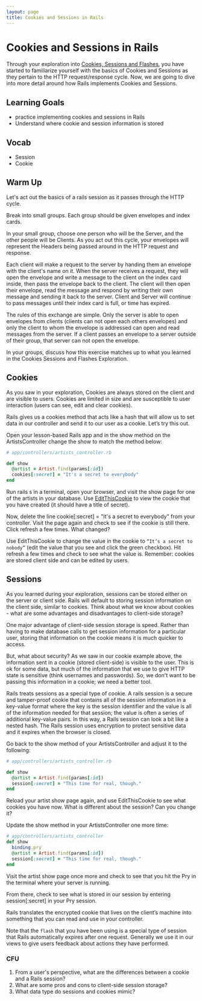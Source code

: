 ```yaml
---
layout: page
title: Cookies and Sessions in Rails
---
```


# Cookies and Sessions in Rails

Through your exploration into [Cookies, Sessions and Flashes](http://backend.turing.edu/module2/misc/sessions_cookies_and_flashes), you have started to familiarize yourself with the basics of Cookies and Sessions as they pertain to the HTTP request/response cycle.  Now, we are going to dive into more detail around how Rails implements Cookies and Sessions.

## Learning Goals
* practice implementing cookies and sessions in Rails
* Understand where cookie and session information is stored

## Vocab
* Session  
* Cookie

## Warm Up

Let's act out the basics of a rails session as it passes through the HTTP cycle.

Break into small groups.  Each group should be given envelopes and index cards.

In your small group, choose one person who will be the Server, and the other people will be Clients.  As you act out this cycle, your envelopes will represent the Headers being passed around in the HTTP request and response.

Each client will make a request to the server by handing them an envelope with the client's name on it.  When the server receives a request, they will open the envelope and write a message to the client on the index card inside, then pass the envelope back to the client. The client will then open their envelope, read the message and respond by writing their own message and sending it back to the server. Client and Server will continue to pass messages until their index card is full, or time has expired.

The rules of this exchange are simple.  Only the server is able to open envelopes from clients (clients can not open each others envelopes) and only the client to whom the envelope is addressed can open and read messages from the server.  If a client passes an envelope to a server outside of their group, that server can not open the envelope.

In your groups, discuss how this exercise matches up to what you learned in the Cookies Sessions and Flashes Exploration.

## Cookies

As you saw in your exploration, Cookies are always stored on the client and are visible to users. Cookies are limited in size and are susceptible to user interaction (users can see, edit and clear cookies).

Rails gives us a cookies method that acts like a hash that will allow us to set data in our controller and send it to our user as a cookie. Let’s try this out.

Open your lesson-based Rails app and in the show method on the ArtistsController change the show to match the method below:

```ruby
# app/controllers/artists_controller.rb

def show
  @artist = Artist.find(params[:id])
  cookies[:secret] = "It's a secret to everybody"
end
```

Run rails s in a terminal, open your browser, and visit the show page for one of the artists in your database. Use [EditThisCookie](https://chrome.google.com/webstore/detail/editthiscookie/fngmhnnpilhplaeedifhccceomclgfbg) to view the cookie that you have created (it should have a title of secret).

Now, delete the line cookie[:secret] = "It's a secret to everybody" from your controller. Visit the page again and check to see if the cookie is still there. Click refresh a few times. What changed?

Use EditThisCookie to change the value in the cookie to `“It’s a secret to nobody”` (edit the value that you see and click the green checkbox). Hit refresh a few times and check to see what the value is. Remember: cookies are stored client side and can be edited by users.


## Sessions

As you learned during your exploration, sessions can be stored either on the server or client side.  Rails will default to storing session information on the client side, similar to cookies.  Think about what we know about cookies - what are some advantages and disadvantages to client-side storage?

One major advantage of client-side session storage is speed.  Rather than having to make database calls to get session information for a particular user, storing that information on the cookie means it is much quicker to access.

But, what about security?  As we saw in our cookie example above, the information sent in a cookie (stored client-side) is visible to the user. This is ok for some data, but much of the information that we use to give HTTP state is sensitive (think usernames and passwords).  So, we don't want to be passing this information in a cookie; we need a better tool.

Rails treats sessions as a special type of cookie.  A rails session is a secure and tamper-proof cookie that contains all of the session information in a key-value format where the key is the session identifier and the value is all of the information needed for that session; the value is often a series of additional key-value pairs.  In this way, a Rails session can look a bit like a nested hash.  The Rails session uses encryption to protect sensitive data and it expires when the browser is closed.

Go back to the show method of your ArtistsController and adjust it to the following:

```ruby
# app/controllers/artists_controller.rb

def show
  @artist = Artist.find(params[:id])
  session[:secret] = "This time for real, though."
end
```

Reload your artist show page again, and use EditThisCookie to see what cookies you have now. What is different about the session? Can you change it?

Update the show method in your ArtistsController one more time:


```ruby
# app/controllers/artists_controller
def show
  binding.pry
  @artist = Artist.find(params[:id])
  session[:secret] = "This time for real, though."
end
```

Visit the artist show page once more and check to see that you hit the Pry in the terminal where your server is running.

From there, check to see what is stored in our session by entering session[:secret] in your Pry session.

Rails translates the encrypted cookie that lives on the client’s machine into something that you can read and use in your controller.

Note that the `flash` that you have been using is a special type of session that Rails automatically expires after one request. Generally we use it in our views to give users feedback about actions they have performed.


### CFU

1. From a user's perspective, what are the differences between a cookie and a Rails session?
2. What are some pros and cons to client-side session storage?
3. What data type do sessions and cookies mimic?
